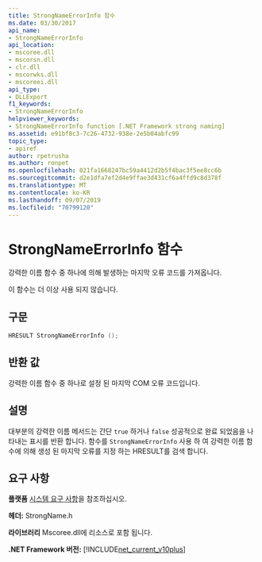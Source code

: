 ```yaml
---
title: StrongNameErrorInfo 함수
ms.date: 03/30/2017
api_name:
- StrongNameErrorInfo
api_location:
- mscoree.dll
- mscorsn.dll
- clr.dll
- mscorwks.dll
- mscoreei.dll
api_type:
- DLLExport
f1_keywords:
- StrongNameErrorInfo
helpviewer_keywords:
- StrongNameErrorInfo function [.NET Framework strong naming]
ms.assetid: e91bf8c3-7c26-4732-938e-2e5b04abfc99
topic_type:
- apiref
author: rpetrusha
ms.author: ronpet
ms.openlocfilehash: 021fa1668247bc59a4412d2b5f4bac3f5ee8cc6b
ms.sourcegitcommit: d2e1dfa7ef2d4e9ffae3d431cf6a4ffd9c8d378f
ms.translationtype: MT
ms.contentlocale: ko-KR
ms.lasthandoff: 09/07/2019
ms.locfileid: "70799120"
---
```

# <a name="strongnameerrorinfo-function"></a>StrongNameErrorInfo 함수
강력한 이름 함수 중 하나에 의해 발생하는 마지막 오류 코드를 가져옵니다.  
  
 이 함수는 더 이상 사용 되지 않습니다.  
  
## <a name="syntax"></a>구문  
  
```cpp  
HRESULT StrongNameErrorInfo ();   
```  
  
## <a name="return-value"></a>반환 값  
 강력한 이름 함수 중 하나로 설정 된 마지막 COM 오류 코드입니다.  
  
## <a name="remarks"></a>설명  
 대부분의 강력한 이름 메서드는 간단 `true` 하거나 `false` 성공적으로 완료 되었음을 나타내는 표시를 반환 합니다. 함수를 `StrongNameErrorInfo` 사용 하 여 강력한 이름 함수에 의해 생성 된 마지막 오류를 지정 하는 HRESULT를 검색 합니다.  
  
## <a name="requirements"></a>요구 사항  
 **플랫폼** [시스템 요구 사항](../../get-started/system-requirements.md)을 참조하십시오.  
  
 **헤더:** StrongName.h  
  
 **라이브러리** Mscoree.dll에 리소스로 포함 됩니다.  
  
 **.NET Framework 버전:** [!INCLUDE[net_current_v10plus](../../../../includes/net-current-v10plus-md.md)]  
